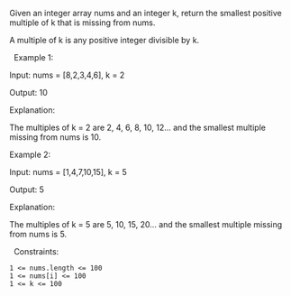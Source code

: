 Given an integer array nums and an integer k, return the smallest positive multiple of k that is missing from nums.

A multiple of k is any positive integer divisible by k.

 
Example 1:


Input: nums = [8,2,3,4,6], k = 2

Output: 10

Explanation:

The multiples of k = 2 are 2, 4, 6, 8, 10, 12... and the smallest multiple missing from nums is 10.


Example 2:


Input: nums = [1,4,7,10,15], k = 5

Output: 5

Explanation:

The multiples of k = 5 are 5, 10, 15, 20... and the smallest multiple missing from nums is 5.


 
Constraints:


	1 <= nums.length <= 100
	1 <= nums[i] <= 100
	1 <= k <= 100

